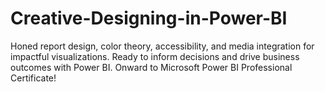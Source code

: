 # Creative-Designing-in-Power-BI
Honed report design, color theory, accessibility, and media integration for impactful visualizations. Ready to inform decisions and drive business outcomes with Power BI. Onward to Microsoft Power BI Professional Certificate!

